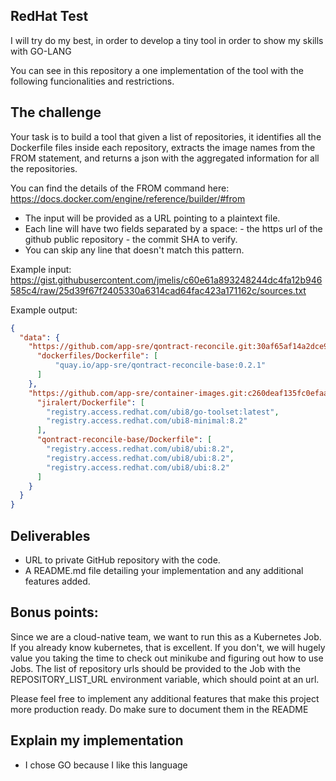 ## RedHat Test

I will try do my best, in order to develop a tiny tool in order to show my skills with GO-LANG

You can see in this repository a one implementation of the tool with the following funcionalities and restrictions.


## The challenge

Your task is to build a tool that given a list of repositories, it identifies all the Dockerfile files inside each repository, extracts the image names from the FROM
statement, and returns a json with the aggregated information for all the repositories.

You can find the details of the FROM command here: https://docs.docker.com/engine/reference/builder/#from

- The input will be provided as a URL pointing to a plaintext file.
- Each line will have two fields separated by a space: - the https url of the github public repository - the commit SHA to verify.
- You can skip any line that doesn't match this pattern.

Example input: https://gist.githubusercontent.com/jmelis/c60e61a893248244dc4fa12b946585c4/raw/25d39f67f2405330a6314cad64fac423a171162c/sources.txt

Example output:
```json
{
  "data": {
    "https://github.com/app-sre/qontract-reconcile.git:30af65af14a2dce962df923446afff24dd8f123e": {
      "dockerfiles/Dockerfile": [ 
          "quay.io/app-sre/qontract-reconcile-base:0.2.1"
      ]
    },
    "https://github.com/app-sre/container-images.git:c260deaf135fc0efaab365ea234a5b86b3ead404": {
      "jiralert/Dockerfile": [
        "registry.access.redhat.com/ubi8/go-toolset:latest",
        "registry.access.redhat.com/ubi8-minimal:8.2"
      ],
      "qontract-reconcile-base/Dockerfile": [
        "registry.access.redhat.com/ubi8/ubi:8.2",
        "registry.access.redhat.com/ubi8/ubi:8.2",
        "registry.access.redhat.com/ubi8/ubi:8.2"
      ]
    }
  }
}
```

## Deliverables

- URL to private GitHub repository with the code.
- A README.md file detailing your implementation and any additional features added.

## Bonus points:

Since we are a cloud-native team, we want to run this as a Kubernetes Job. If you already know kubernetes, that is excellent. If you don't, we will hugely value
you taking the time to check out minikube and figuring out how to use Jobs. The list of repository urls should be provided to the Job with the
REPOSITORY_LIST_URL environment variable, which should point at an url.

Please feel free to implement any additional features that make this project more production ready. Do make sure to document them in the README

## Explain my implementation

- I chose GO because I like this language
